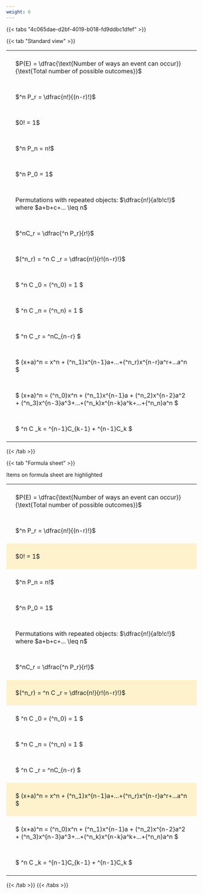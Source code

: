 ```yaml
---
weight: 6
---
```


{{< tabs "4c065dae-d2bf-4019-b018-fd9ddbc1dfef" >}}

{{< tab "Standard view" >}}

<style type="text/css">
#T_271db th.col_heading {
  text-align: left;
  font-size: 1em;
}
#T_271db td {
  text-align: left;
  font-size: 1em;
  padding: 1.5em;
}
</style>
<table id="T_271db">
  <thead>
  </thead>
  <tbody>
    <tr>
      <td id="T_271db_row0_col0" class="data row0 col0" >$P(E) = \dfrac{\text{Number of ways an event can occur}}{\text{Total number of possible outcomes}}$</td>
    </tr>
    <tr>
      <td id="T_271db_row1_col0" class="data row1 col0" >$^n P_r = \dfrac{n!}{(n-r)!}$</td>
    </tr>
    <tr>
      <td id="T_271db_row2_col0" class="data row2 col0" >$0! = 1$</td>
    </tr>
    <tr>
      <td id="T_271db_row3_col0" class="data row3 col0" >$^n P_n = n!$</td>
    </tr>
    <tr>
      <td id="T_271db_row4_col0" class="data row4 col0" >$^n P_0 = 1$</td>
    </tr>
    <tr>
      <td id="T_271db_row5_col0" class="data row5 col0" >Permutations with repeated objects: $\dfrac{n!}{a!b!c!}$ where $a+b+c+... \leq n$</td>
    </tr>
    <tr>
      <td id="T_271db_row6_col0" class="data row6 col0" >$^nC_r = \dfrac{^n P_r}{r!}$</td>
    </tr>
    <tr>
      <td id="T_271db_row7_col0" class="data row7 col0" >$(^n_r) = ^n C _r = \dfrac{n!}{r!(n-r)!}$</td>
    </tr>
    <tr>
      <td id="T_271db_row8_col0" class="data row8 col0" >$ ^n C _0 = (^n_0) = 1 $</td>
    </tr>
    <tr>
      <td id="T_271db_row9_col0" class="data row9 col0" >$ ^n C _n = (^n_n) = 1 $</td>
    </tr>
    <tr>
      <td id="T_271db_row10_col0" class="data row10 col0" >$ ^n C _r = ^nC_{n-r} $</td>
    </tr>
    <tr>
      <td id="T_271db_row11_col0" class="data row11 col0" >$ (x+a)^n = x^n + (^n_1)x^{n-1}a+...+(^n_r)x^{n-r}a^r+...a^n    $</td>
    </tr>
    <tr>
      <td id="T_271db_row12_col0" class="data row12 col0" >$ (x+a)^n = (^n_0)x^n + (^n_1)x^{n-1}a + (^n_2)x^{n-2}a^2 + (^n_3)x^{n-3}a^3+...+(^n_k)x^{n-k}a^k+...+(^n_n)a^n $</td>
    </tr>
    <tr>
      <td id="T_271db_row13_col0" class="data row13 col0" >$ ^n C _k = ^{n-1}C_{k-1} + ^{n-1}C_k $</td>
    </tr>
  </tbody>
</table>
{{< /tab >}}

{{< tab "Formula sheet" >}}

Items on formula sheet are highlighted 
<br>
<style type="text/css">
#T_91979 th.col_heading {
  text-align: left;
  font-size: 1em;
}
#T_91979 td {
  text-align: left;
  font-size: 1em;
  padding: 1.5em;
}
#T_91979_row0_col0, #T_91979_row1_col0, #T_91979_row3_col0, #T_91979_row4_col0, #T_91979_row5_col0, #T_91979_row6_col0, #T_91979_row8_col0, #T_91979_row9_col0, #T_91979_row10_col0, #T_91979_row12_col0, #T_91979_row13_col0 {
  background-color: rgba(0,0,0,0);
}
#T_91979_row2_col0, #T_91979_row7_col0, #T_91979_row11_col0 {
  background-color: rgba(255,194,10, 0.2);
}
</style>
<table id="T_91979">
  <thead>
  </thead>
  <tbody>
    <tr>
      <td id="T_91979_row0_col0" class="data row0 col0" >$P(E) = \dfrac{\text{Number of ways an event can occur}}{\text{Total number of possible outcomes}}$</td>
    </tr>
    <tr>
      <td id="T_91979_row1_col0" class="data row1 col0" >$^n P_r = \dfrac{n!}{(n-r)!}$</td>
    </tr>
    <tr>
      <td id="T_91979_row2_col0" class="data row2 col0" >$0! = 1$</td>
    </tr>
    <tr>
      <td id="T_91979_row3_col0" class="data row3 col0" >$^n P_n = n!$</td>
    </tr>
    <tr>
      <td id="T_91979_row4_col0" class="data row4 col0" >$^n P_0 = 1$</td>
    </tr>
    <tr>
      <td id="T_91979_row5_col0" class="data row5 col0" >Permutations with repeated objects: $\dfrac{n!}{a!b!c!}$ where $a+b+c+... \leq n$</td>
    </tr>
    <tr>
      <td id="T_91979_row6_col0" class="data row6 col0" >$^nC_r = \dfrac{^n P_r}{r!}$</td>
    </tr>
    <tr>
      <td id="T_91979_row7_col0" class="data row7 col0" >$(^n_r) = ^n C _r = \dfrac{n!}{r!(n-r)!}$</td>
    </tr>
    <tr>
      <td id="T_91979_row8_col0" class="data row8 col0" >$ ^n C _0 = (^n_0) = 1 $</td>
    </tr>
    <tr>
      <td id="T_91979_row9_col0" class="data row9 col0" >$ ^n C _n = (^n_n) = 1 $</td>
    </tr>
    <tr>
      <td id="T_91979_row10_col0" class="data row10 col0" >$ ^n C _r = ^nC_{n-r} $</td>
    </tr>
    <tr>
      <td id="T_91979_row11_col0" class="data row11 col0" >$ (x+a)^n = x^n + (^n_1)x^{n-1}a+...+(^n_r)x^{n-r}a^r+...a^n    $</td>
    </tr>
    <tr>
      <td id="T_91979_row12_col0" class="data row12 col0" >$ (x+a)^n = (^n_0)x^n + (^n_1)x^{n-1}a + (^n_2)x^{n-2}a^2 + (^n_3)x^{n-3}a^3+...+(^n_k)x^{n-k}a^k+...+(^n_n)a^n $</td>
    </tr>
    <tr>
      <td id="T_91979_row13_col0" class="data row13 col0" >$ ^n C _k = ^{n-1}C_{k-1} + ^{n-1}C_k $</td>
    </tr>
  </tbody>
</table>
{{< /tab >}}
{{< /tabs >}}